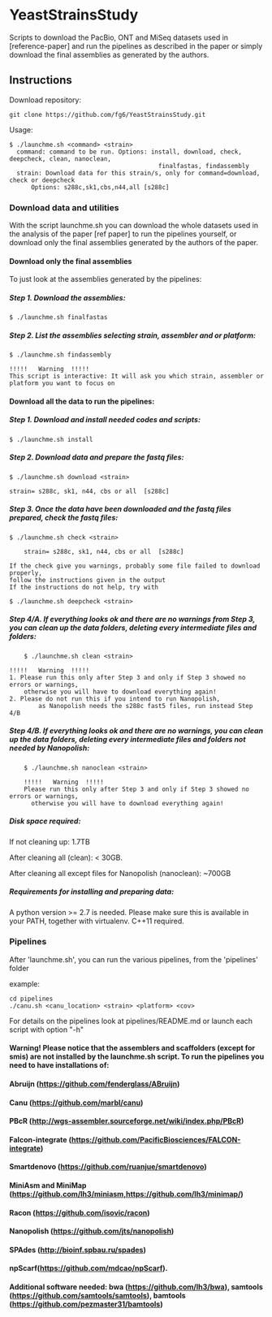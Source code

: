 # YeastStrainsStudy
Scripts to download the PacBio, ONT and MiSeq datasets used in [reference-paper]
and run the pipelines as described in the paper or simply download the final assemblies as generated
by the authors.

## Instructions #####
Download repository: 

	git clone https://github.com/fg6/YeastStrainsStudy.git
Usage: 

	$ ./launchme.sh <command> <strain>
	  command: command to be run. Options: install, download, check, deepcheck, clean, nanoclean, 
	  							             finalfastas, findassembly 
  	  strain: Download data for this strain/s, only for command=download, check or deepcheck
		  Options: s288c,sk1,cbs,n44,all [s288c]


### Download data and utilities #####
With the script launchme.sh you can download the whole datasets used in the analysis of the paper [ref paper]
to run the pipelines yourself, or download only the final assemblies generated by the authors of the paper.

#### Download only the final assemblies
To just look at the assemblies generated by the pipelines:

##### Step 1. Download the assemblies:

	$ ./launchme.sh finalfastas
	
##### Step 2. List the assemblies selecting strain, assembler and or platform:


	$ ./launchme.sh findassembly
	
	!!!!!   Warning  !!!!! 
	This script is interactive: It will ask you which strain, assembler or platform you want to focus on
	

#### Download all the data to run the pipelines:

##### Step 1. Download and install needed codes and scripts:
	
	$ ./launchme.sh install
	
##### Step 2. Download data and prepare the fastq files: 

	$ ./launchme.sh download <strain> 
 
	strain= s288c, sk1, n44, cbs or all  [s288c]

##### Step 3. Once the data have been downloaded and the fastq files prepared, check the fastq files:

	$ ./launchme.sh check <strain> 

        strain= s288c, sk1, n44, cbs or all  [s288c]

	If the check give you warnings, probably some file failed to download properly, 
	follow the instructions given in the output
	If the instructions do not help, try with 
	
	$ ./launchme.sh deepcheck <strain>


##### Step 4/A. If everything looks ok and there are no warnings from Step 3, you can clean up the data folders, deleting every intermediate files and folders:

        $ ./launchme.sh clean <strain>

	!!!!!   Warning  !!!!! 
	1. Please run this only after Step 3 and only if Step 3 showed no errors or warnings, 
		otherwise you will have to download everything again!
	2. Please do not run this if you intend to run Nanopolish, 
	        as Nanopolish needs the s288c fast5 files, run instead Step 4/B
 
##### Step 4/B. If everything looks ok and there are no warnings, you can clean up the data folders, deleting every intermediate files and folders not needed by Nanopolish:

        $ ./launchme.sh nanoclean <strain>

        !!!!!   Warning  !!!!!
        Please run this only after Step 3 and only if Step 3 showed no errors or warnings,
          otherwise you will have to download everything again!



##### Disk space required:

If not cleaning up:  1.7TB 

After cleaning all (clean):  < 30GB.

After cleaning all except files for Nanopolish (nanoclean): ~700GB 

##### Requirements for installing and preparing data:
A python version >= 2.7 is needed. Please 
make sure this is available in your PATH, 
together with virtualenv.
C++11 required.


### Pipelines
After 'launchme.sh', you can run the  various pipelines, from the 'pipelines' folder

example:	

	cd pipelines	
	./canu.sh <canu_location> <strain> <platform> <cov>

For details on the pipelines look at pipelines/README.md or launch each script with option "-h"

#### Warning! Please notice that the assemblers and scaffolders (except for smis) are not installed by the launchme.sh script. To run the pipelines you need to have installations of:

#### Abruijn (https://github.com/fenderglass/ABruijn)
#### Canu (https://github.com/marbl/canu)
#### PBcR (http://wgs-assembler.sourceforge.net/wiki/index.php/PBcR)
#### Falcon-integrate (https://github.com/PacificBiosciences/FALCON-integrate)
#### Smartdenovo (https://github.com/ruanjue/smartdenovo)
#### MiniAsm and MiniMap (https://github.com/lh3/miniasm,https://github.com/lh3/minimap/)
####  Racon (https://github.com/isovic/racon)
#### Nanopolish (https://github.com/jts/nanopolish)
#### SPAdes (http://bioinf.spbau.ru/spades) 
#### npScarf(https://github.com/mdcao/npScarf).
#### Additional software needed: bwa (https://github.com/lh3/bwa), samtools (https://github.com/samtools/samtools), bamtools (https://github.com/pezmaster31/bamtools)


